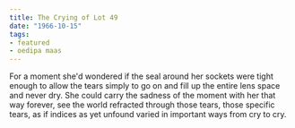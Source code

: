 ```yaml
---
title: The Crying of Lot 49
date: "1966-10-15"
tags:
- featured
- oedipa maas 
---
```

For a moment she'd wondered if the seal around her sockets were tight enough to allow the tears simply to go on and fill up the entire lens space and never dry. She could carry the sadness of the moment with her that way forever, see the world refracted through those tears, those specific tears, as if indices as yet unfound varied in important ways from cry to cry.